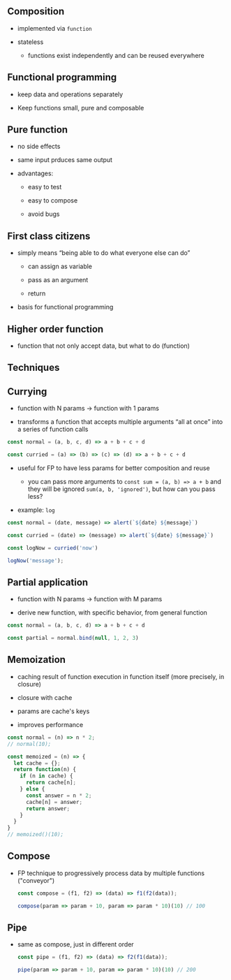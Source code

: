 ## Composition

- implemented via `function`

- stateless

  - functions exist independently and can be reused everywhere  

## Functional programming

- keep data and operations separately

- Keep functions small, pure and composable

## Pure function

- no side effects

- same input prduces same output

- advantages:

  - easy to test

  - easy to compose

  - avoid bugs

## First class citizens

- simply means “being able to do what everyone else can do”

  - can assign as variable

  - pass as an argument

  - return

- basis for functional programming

## Higher order function

- function that not only accept data, but what to do (function)

## Techniques

## Currying

- function with N params → function with 1 params

- transforms a function that accepts multiple arguments “all at once” into a series of function calls

```js
const normal = (a, b, c, d) => a + b + c + d

const curried = (a) => (b) => (c) => (d) => a + b + c + d
``` 

- useful for FP to have less params for better composition and reuse

  - you can pass more arguments to `const sum = (a, b) => a + b` and they will be ignored `sum(a, b, 'ignored')`, but how can you pass less?

- example: `log`

```js
const normal = (date, message) => alert(`${date} ${message}`)

const curried = (date) => (message) => alert(`${date} ${message}`)

const logNow = curried('now')

logNow('message');
``` 

## Partial application

- function with N params → function with M params

- derive new function, with specific behavior, from general function

```js
const normal = (a, b, c, d) => a + b + c + d

const partial = normal.bind(null, 1, 2, 3)
```   

## Memoization

- caching result of function execution in function itself (more precisely, in closure)

- closure with cache

- params are cache's keys

- improves performance  

```js
const normal = (n) => n * 2; 
// normal(10);
```   

```js
const memoized = (n) => {
  let cache = {};
  return function(n) {
    if (n in cache) {
      return cache[n];
    } else {
      const answer = n * 2;
      cache[n] = answer;
      return answer;
    }
  }
}
// memoized()(10);
```

## Compose

- FP technique to progressively process data by multiple functions ("conveyor")

  ```js
  const compose = (f1, f2) => (data) => f1(f2(data));

  compose(param => param + 10, param => param * 10)(10) // 100
  ```

## Pipe

- same as compose, just in different order

  ```js
  const pipe = (f1, f2) => (data) => f2(f1(data));

  pipe(param => param + 10, param => param * 10)(10) // 200
  ```
